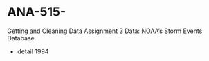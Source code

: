 # ANA-515-
Getting and Cleaning Data
Assignment 3 
Data: NOAA’s Storm Events Database 
- detail 1994

